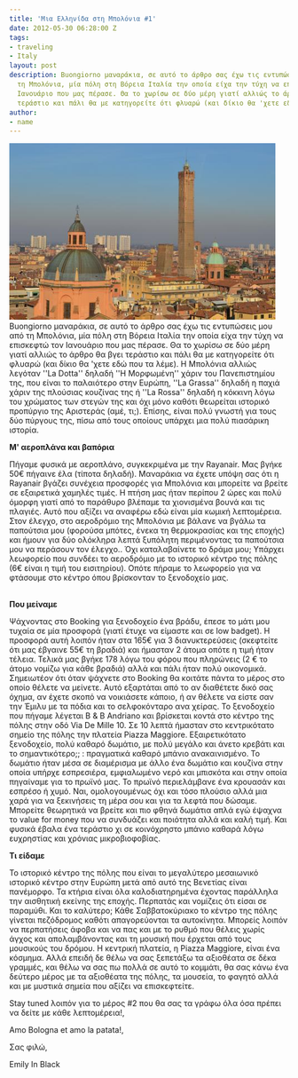 ```yaml
---
title: 'Μια Ελληνίδα στη Μπολόνια #1'
date: 2012-05-30 06:28:00 Z
tags:
- traveling
- Italy
layout: post
description: Buongiorno μαναράκια, σε αυτό το άρθρο σας έχω τις εντυπώσεις μου από
  τη Μπολόνια, μία πόλη στη Βόρεια Ιταλία την οποία είχα την τύχη να επισκεφτώ τον
  Ιανουάριο που μας πέρασε. Θα το χωρίσω σε δύο μέρη γιατί αλλιώς το άρθρο θα βγει
  τεράστιο και πάλι θα με κατηγορείτε ότι φλυαρώ (και δίκιο θα 'χετε εδώ που τα λέμε).
author:
- name
---
```


![](/uploads/versions/traveling---x----480-318x---.jpg)Buongiorno μαναράκια, σε αυτό το άρθρο σας έχω τις εντυπώσεις μου από τη Μπολόνια, μία πόλη στη Βόρεια Ιταλία την οποία είχα την τύχη να επισκεφτώ τον Ιανουάριο που μας πέρασε. Θα το χωρίσω σε δύο μέρη γιατί αλλιώς το άρθρο θα βγει τεράστιο και πάλι θα με κατηγορείτε ότι φλυαρώ (και δίκιο θα 'χετε εδώ που τα λέμε). Η Μπολόνια αλλιώς λεγόταν ''La Dotta'' δηλαδή ''Η Μορφωμένη'' χάριν του Πανεπιστημίου της, που είναι το παλαιότερο στην Ευρώπη, ''La Grassa'' δηλαδή η παχιά χάριν της πλούσιας κουζίνας της ή ''La Rossa'' δηλαδή η κόκκινη λόγω του χρώματος των στεγών της και όχι μόνο καθότι θεωρείται ιστορικό προπύργιο της Αριστεράς (αμέ, τι;). Επίσης, είναι πολύ γνωστή για τους δύο πύργους της, πίσω από τους οποίους υπάρχει μια πολύ πιασάρικη ιστορία.

**Μ' αεροπλάνα και βαπόρια**

Πήγαμε φυσικά με αεροπλάνο, συγκεκριμένα με την Rayanair. Μας βγήκε 50€ πήγαινε έλα (τίποτα δηλαδή). Μαναράκια να έχετε υπόψη σας ότι η Rayanair βγάζει συνέχεια προσφορές για Μπολόνια και μπορείτε να βρείτε σε εξαιρετικά χαμηλές τιμές. Η πτήση μας ήταν περίπου 2 ώρες και πολύ όμορφη γιατί από το παράθυρο βλέπαμε τα χιονισμένα βουνά και τις πλαγιές. Αυτό που αξίζει να αναφέρω εδώ είναι μία κωμική λεπτομέρεια. Στον έλεγχο, στο αεροδρόμιο της Μπολόνια με βάλανε να βγάλω τα παπούτσια μου (φορούσα μπότες, ένεκα τη θερμοκρασίας και της εποχής) και ήμουν για δύο ολόκληρα λεπτά ξυπόλητη περιμένοντας τα παπούτσια μου να περάσουν τον έλεγχο.. Όχι καταλαβαίνετε το δράμα μου; Υπάρχει λεωφορείο που συνδέει το αεροδρόμιο με το ιστορικό κέντρο της πόλης (6€ είναι η τιμή του εισιτηρίου). Οπότε πήραμε το λεωφορείο για να φτάσουμε στο κέντρο όπου βρίσκονταν το ξενοδοχείο μας.

<br>**Που μείναμε**

Ψάχνοντας στο Booking για ξενοδοχείο ένα βράδυ, έπεσε το μάτι μου τυχαία σε μία προσφορά (γιατί έτυχε να είμαστε και σε low badget). Η προσφορά αυτή λοιπόν ήταν στα 165€ για 3 διανυκτερεύσεις (σκεφτείτε ότι μας έβγαινε 55€ τη βραδιά) και ήμασταν 2 άτομα οπότε η τιμή ήταν τέλεια. Τελικά μας βγήκε 178 λόγω του φόρου που πληρώνεις (2 € το άτομο νομίζω για κάθε βραδιά) αλλά και πάλι ήταν πολύ οικονομικά. Σημειωτέον ότι όταν ψάχνετε στο Booking θα κοιτάτε πάντα το μέρος στο οποίο θέλετε να μείνετε. Αυτό εξαρτάται από το αν διαθέτετε δικό σας όχημα, αν έχετε σκοπό να νοικιάσετε κάποιο, ή αν θέλετε να είστε σαν την Έμιλυ με τα πόδια και το σελφοκόνταρο ανα χείρας. Το ξενοδοχείο που πήγαμε λέγεται B & B Andriano και βρίσκεται κοντά στο κέντρο της πόλης στην οδό Via De Mille 10. Σε 10 λεπτά ήμασταν στο κεντρικότατο σημείο της πόλης την πλατεία Piazza Maggiore. Εξαιρετικότατο ξενοδοχείο, πολύ καθαρό δωμάτιο, με πολύ μεγάλο και άνετο κρεβάτι και το σημαντικότερο;; : πραγματικά καθαρό μπάνιο ανακαινισμένο. Το δωμάτιο ήταν μέσα σε διαμέρισμα με άλλο ένα δωμάτιο και κουζίνα στην οποία υπήρχε εσπρεσιέρα, εμφιαλωμένο νερό και μπισκότα και στην οποία πηγαίναμε για το πρωϊνό μας. Το πρωϊνό περιελάμβανε ένα κρουασάν και εσπρέσο ή χυμό. Ναι, ομολογουμένως όχι και τόσο πλούσιο αλλά μια χαρά για να ξεκινήσεις τη μέρα σου και για τα λεφτά που δώσαμε. Μπορείτε θεωρητικά να βρείτε και πιο φθηνά δωμάτια απλά εγώ έψαχνα το value for money που να συνδυάζει και ποιότητα αλλά και καλή τιμή. Και φυσικά έβαλα ένα τεράστιο χι σε κοινόχρηστο μπάνιο καθαρά λόγω ευχρηστίας και χρόνιας μικροβιοφοβίας.

**Τι είδαμε**

Το ιστορικό κέντρο της πόλης που είναι το μεγαλύτερο μεσαιωνικό ιστορικό κέντρο στην Ευρώπη μετά από αυτό της Βενετίας είναι πανέμορφο. Τα κτήρια είναι όλα καλοδιατηρημένα έχοντας παράλληλα την αισθητική εκείνης της εποχής. Περπατάς και νομίζεις ότι είσαι σε παραμύθι. Και το καλύτερο; Κάθε Σαββατοκύριακο το κέντρο της πόλης γίνεται πεζόδρομος καθότι απαγορεύονται τα αυτοκίνητα. Μπορείς λοιπόν να περπατήσεις άφοβα και να πας και με το ρυθμό που θέλεις χωρίς άγχος και απολαμβάνοντας και τη μουσική που έρχεται από τους μουσικούς του δρόμου. Η κεντρική πλατεία, η Piazza Maggiore, είναι ένα κόσμημα. Αλλά επειδή δε θέλω να σας ξεπετάξω τα αξιοθέατα σε δέκα γραμμές, και θέλω να σας πω πολλά σε αυτό το κομμάτι, θα σας κάνω ένα δεύτερο μέρος με τα αξιοθέατα της πόλης, τα μουσεία, το φαγητό αλλά και με μυστικά σημεία που αξίζει να επισκεφτείτε.

Stay tuned λοιπόν για το μέρος #2 που θα σας τα γράφω όλα όσα πρέπει να δείτε με κάθε λεπτομέρεια!,

Amo Bologna et amo la patata!,

Σας φιλώ,

Emily In Black